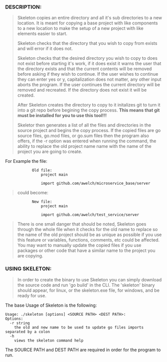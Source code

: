 ### DESCRIPTION:
>Skeleton copies an entire directory and all it's sub directories to a new location. It is meant for copying a base project with like components to a new location to make the setup of a new project with like elements easier to start.
>    
>Skeleton checks that the directory that you wish to copy from exists and will error if it does not.
>
>Skeleton checks that the desired directory you wish to copy to does not exist before starting it's work, if it does exist it warns the user that the directory exists and that the current contents will be removed before asking if they wish to continue. If the user wishes to continue they can enter yes or y, capitalization does not matter, any other input aborts the program. If the user continues the current directory will be removed and recreated. If the directory does not exist it will be created.
>
>After Skeleton creates the directory to copy to it initalizes git to turn it into a git repo before begining the copy process. **This means that git must be installed for you to use this tool!!!**
>
>Skeletor then generates a list of all the files and directories in the source project and begins the copy process. If the copied files are go source files, go.mod files, or go.sum files then the program also offers, if the -r option was entered when running the command, the ability to replace the old project name name with the name of the project you are going to create. 
>
For Example the file:

                Old file:
                    project main

                    import github.com/awelch/microservice_base/server

>could become:

                New file:
                    project main

                    import github.com/awelch/test_service/server

>There is one small danger that should be noted, Skeleton goes through the whole file when it checks for the old name to replace so the name of the old project should be as unique as possible if you use this feature or variables, functions, comments, etc could be affected. You may want to manually update the copied files if you use packages or other code that have a similar name to the project you are copying.
>
### USING SKELETON:
>In order to create the binary to use Skeleton you can simply download the source code and run 'go build' in the CLI. The 'skeleton' binary should appear, for linux, or the skeleton.exe file, for windows, and be ready for use.
>
The base Usage of Skeleton is the following:

    Usage: ./skeleton [options] <SOURCE PATH> <DEST PATH>:
    Options:
      -r string
        the old and new name to be used to update go files imports separated by a colon
      -h
        views the skeleton command help

The SOURCE PATH and DEST PATH are required in order for the program to run.
